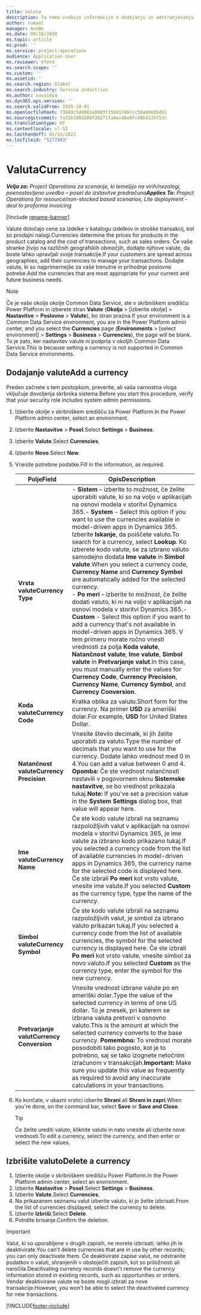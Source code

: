 ```yaml
---
title: Valuta
description: Ta tema vsebuje informacije o dodajanju in odstranjevanju vrst valut v storitvi Project Operations.
author: rumant
manager: AnnBe
ms.date: 09/18/2020
ms.topic: article
ms.prod: ''
ms.service: project-operations
audience: Application User
ms.reviewer: kfend
ms.search.scope: ''
ms.custom: ''
ms.assetid: ''
ms.search.region: Global
ms.search.industry: Service industries
ms.author: suvaidya
ms.dyn365.ops.version: ''
ms.search.validFrom: 2020-10-01
ms.openlocfilehash: 7368dc5d4901e8083f15b0174b7cc58a6b6dbd91
ms.sourcegitcommit: fa32b1893286f20271fa4ec4be8fc68bd135f53c
ms.translationtype: HT
ms.contentlocale: sl-SI
ms.lasthandoff: 02/15/2021
ms.locfileid: "5277493"
---
```

# <a name="currency"></a><span data-ttu-id="95bea-103">Valuta</span><span class="sxs-lookup"><span data-stu-id="95bea-103">Currency</span></span>

<span data-ttu-id="95bea-104">_**Velja za:** Project Operations za scenarije, ki temeljijo na virih/nezalogi, poenostavljeno uvedbo – posel do izstavitve predračuna_</span><span class="sxs-lookup"><span data-stu-id="95bea-104">_**Applies To:** Project Operations for resource/non-stocked based scenarios, Lite deployment - deal to proforma invoicing_</span></span>

[!include [rename-banner](~/includes/cc-data-platform-banner.md)]

<span data-ttu-id="95bea-105">Valute določajo cene za izdelke v katalogu izdelkov in stroške transakcij, kot so prodajni nalogi.</span><span class="sxs-lookup"><span data-stu-id="95bea-105">Currencies determine the prices for products in the product catalog and the cost of transactions, such as sales orders.</span></span> <span data-ttu-id="95bea-106">Če vaše stranke živijo na različnih geografskih območjih, dodajte njihove valute, da boste lahko upravljali svoje transakcije.</span><span class="sxs-lookup"><span data-stu-id="95bea-106">If your customers are spread across geographies, add their currencies to manage your transactions.</span></span> <span data-ttu-id="95bea-107">Dodajte valute, ki so najprimernejše za vaše trenutne in prihodnje poslovne potrebe.</span><span class="sxs-lookup"><span data-stu-id="95bea-107">Add the currencies that are most appropriate for your current and future business needs.</span></span>  

> [!NOTE]
> <span data-ttu-id="95bea-108">Če je vaše okolje okolje Common Data Service, ste v skrbniškem središču Power Platform in izberete stran **Valute** (**Okolja** > [izberite okolje] > **Nastavitve** > **Poslovno** > **Valute**), bo stran prazna.</span><span class="sxs-lookup"><span data-stu-id="95bea-108">If your environment is a Common Data Service environment, you are in the Power Platform admin center, and you select the **Currencies** page (**Environments** > [select environment] > **Settings** > **Business** > **Currencies**), the page will be blank.</span></span> <span data-ttu-id="95bea-109">To je zato, ker nastavitev valute ni podprta v okoljih Common Data Service.</span><span class="sxs-lookup"><span data-stu-id="95bea-109">This is because setting a currency is not supported in Common Data Service environments.</span></span>

## <a name="add-a-currency"></a><span data-ttu-id="95bea-110">Dodajanje valute</span><span class="sxs-lookup"><span data-stu-id="95bea-110">Add a currency</span></span>  
<span data-ttu-id="95bea-111">Preden začnete s tem postopkom, preverite, ali vaša varnostna vloga vključuje dovoljenja skrbnika sistema.</span><span class="sxs-lookup"><span data-stu-id="95bea-111">Before you start this procedure, verify that your security role includes system admin permissions.</span></span> 

1. <span data-ttu-id="95bea-112">Izberite okolje v skrbniškem središču za Power Platform.</span><span class="sxs-lookup"><span data-stu-id="95bea-112">In the Power Platform admin center, select an environment.</span></span> 
2. <span data-ttu-id="95bea-113">Izberite **Nastavitve** > **Posel**.</span><span class="sxs-lookup"><span data-stu-id="95bea-113">Select **Settings** > **Business**.</span></span>
3. <span data-ttu-id="95bea-114">Izberite **Valute**.</span><span class="sxs-lookup"><span data-stu-id="95bea-114">Select **Currencies**.</span></span>  
4. <span data-ttu-id="95bea-115">Izberite **Novo**.</span><span class="sxs-lookup"><span data-stu-id="95bea-115">Select **New**.</span></span>  
5. <span data-ttu-id="95bea-116">Vnesite potrebne podatke.</span><span class="sxs-lookup"><span data-stu-id="95bea-116">Fill in the information, as required.</span></span>  


   |          <span data-ttu-id="95bea-117">Polje</span><span class="sxs-lookup"><span data-stu-id="95bea-117">Field</span></span>          |                                                                                                                                                                                                                                                                                                                                                                            <span data-ttu-id="95bea-118">Opis</span><span class="sxs-lookup"><span data-stu-id="95bea-118">Description</span></span>                                                                                                                                                                                                                                                                                                                                                                            |
   |-------------------------|-------------------------------------------------------------------------------------------------------------------------------------------------------------------------------------------------------------------------------------------------------------------------------------------------------------------------------------------------------------------------------------------------------------------------------------------------------------------------------------------------------------------------------------------------------------------------------------------------------------------------------------------------------------------------------------------------------------------------------------------------------------------|
   |    <span data-ttu-id="95bea-119">**Vrsta valute**</span><span class="sxs-lookup"><span data-stu-id="95bea-119">**Currency Type**</span></span>    | <span data-ttu-id="95bea-120">- **Sistem** – izberite to možnost, če želite uporabiti valute, ki so na voljo v aplikacijah na osnovi modela v storitvi Dynamics 365.</span><span class="sxs-lookup"><span data-stu-id="95bea-120">- **System** - Select this option if you want to use the currencies available in model-driven apps in Dynamics 365.</span></span> <span data-ttu-id="95bea-121">Izberite **Iskanje**, da poiščete valuto.</span><span class="sxs-lookup"><span data-stu-id="95bea-121">To search for a currency,  select **Lookup**.</span></span> <span data-ttu-id="95bea-122">Ko izberete kodo valute, se za izbrano valuto samodejno dodata **Ime valute** in **Simbol valute**.</span><span class="sxs-lookup"><span data-stu-id="95bea-122">When you select a currency code, **Currency Name** and **Currency Symbol** are automatically added for the selected currency.</span></span><br /><span data-ttu-id="95bea-123">- **Po meri** – izberite to možnost, če želite dodati valuto, ki ni na voljo v aplikacijah na osnovi modela v storitvi Dynamics 365.</span><span class="sxs-lookup"><span data-stu-id="95bea-123">- **Custom** - Select this option if you want to add a currency that's not available in model-driven apps in Dynamics 365.</span></span> <span data-ttu-id="95bea-124">V tem primeru morate ročno vnesti vrednosti za polja **Koda valute**, **Natančnost valute**, **Ime valute**, **Simbol valute** in **Pretvarjanje valut**.</span><span class="sxs-lookup"><span data-stu-id="95bea-124">In this case, you must manually enter the values for **Currency Code**, **Currency Precision**, **Currency Name**, **Currency Symbol**, and **Currency Conversion**.</span></span> |
   |    <span data-ttu-id="95bea-125">**Koda valute**</span><span class="sxs-lookup"><span data-stu-id="95bea-125">**Currency Code**</span></span>    |                                                                                                                                                                                                                                                                                                                                            <span data-ttu-id="95bea-126">Kratka oblika za valuto.</span><span class="sxs-lookup"><span data-stu-id="95bea-126">Short form for the currency.</span></span> <span data-ttu-id="95bea-127">Na primer **USD** za ameriški dolar.</span><span class="sxs-lookup"><span data-stu-id="95bea-127">For example, **USD** for United States Dollar.</span></span>                                                                                                                                                                                                                                                                                                                                            |
   | <span data-ttu-id="95bea-128">**Natančnost valute**</span><span class="sxs-lookup"><span data-stu-id="95bea-128">**Currency Precision**</span></span>  |                                                                                                                                                                                  <span data-ttu-id="95bea-129">Vnesite število decimalk, ki jih želite uporabiti za valuto.</span><span class="sxs-lookup"><span data-stu-id="95bea-129">Type the number of decimals that you want to use for the currency.</span></span>  <span data-ttu-id="95bea-130">Dodate lahko vrednost med 0 in 4.</span><span class="sxs-lookup"><span data-stu-id="95bea-130">You can add a value between 0 and 4.</span></span> <span data-ttu-id="95bea-131">**Opomba:** Če ste vrednost natančnosti nastavili v pogovornem oknu **Sistemske nastavitve**, se bo vrednost prikazala tukaj.</span><span class="sxs-lookup"><span data-stu-id="95bea-131">**Note:**  If you've set a precision value in the **System Settings** dialog box, that value will appear here.</span></span>                                                                                                                                                                                  |
   |    <span data-ttu-id="95bea-132">**Ime valute**</span><span class="sxs-lookup"><span data-stu-id="95bea-132">**Currency Name**</span></span>    |                                                                                                                                                                                                                                         <span data-ttu-id="95bea-133">Če ste kodo valute izbrali na seznamu razpoložljivih valut v aplikacijah na osnovi modela v storitvi Dynamics 365, je ime valute za izbrano kodo prikazano tukaj.</span><span class="sxs-lookup"><span data-stu-id="95bea-133">If you selected a currency code from the list of available currencies in model-driven apps in Dynamics 365, the currency name for the selected code is displayed here.</span></span> <span data-ttu-id="95bea-134">Če ste izbrali **Po meri** kot vrsto valute, vnesite ime valute.</span><span class="sxs-lookup"><span data-stu-id="95bea-134">If you selected **Custom** as the currency type, type the name of the currency.</span></span>                                                                                                                                                                                                                                          |
   |   <span data-ttu-id="95bea-135">**Simbol valute**</span><span class="sxs-lookup"><span data-stu-id="95bea-135">**Currency Symbol**</span></span>   |                                                                                                                                                                                                                                                                      <span data-ttu-id="95bea-136">Če ste kodo valute izbrali na seznamu razpoložljivih valut, je simbol za izbrano valuto prikazan tukaj.</span><span class="sxs-lookup"><span data-stu-id="95bea-136">If you selected a currency code from the list of available currencies, the symbol for the selected currency is displayed here.</span></span> <span data-ttu-id="95bea-137">Če ste izbrali **Po meri** kot vrsto valute, vnesite simbol za novo valuto.</span><span class="sxs-lookup"><span data-stu-id="95bea-137">If you selected **Custom** as the currency type, enter the symbol for the new currency.</span></span>                                                                                                                                                                                                                                                                       |
   | <span data-ttu-id="95bea-138">**Pretvarjanje valut**</span><span class="sxs-lookup"><span data-stu-id="95bea-138">**Currency Conversion**</span></span> |                                                                                                                                                                                                                                     <span data-ttu-id="95bea-139">Vnesite vrednost izbrane valute po en ameriški dolar.</span><span class="sxs-lookup"><span data-stu-id="95bea-139">Type the value of the selected currency in terms of one US dollar.</span></span> <span data-ttu-id="95bea-140">To je znesek, pri katerem se izbrana valuta pretvori v osnovno valuto.</span><span class="sxs-lookup"><span data-stu-id="95bea-140">This is the amount at which the selected currency converts to the base currency.</span></span> <span data-ttu-id="95bea-141">**Pomembno:** To vrednost morate posodobiti tako pogosto, kot je to potrebno, saj se tako izognete netočnim izračunom v transakcijah.</span><span class="sxs-lookup"><span data-stu-id="95bea-141">**Important:**  Make sure you update this value as frequently as required to avoid any inaccurate calculations in your transactions.</span></span>                                                                                                                                                                                                                                      |


6. <span data-ttu-id="95bea-142">Ko končate, v ukazni vrstici izberite **Shrani** ali **Shrani in zapri**.</span><span class="sxs-lookup"><span data-stu-id="95bea-142">When you're done, on the command bar, select **Save** or **Save and Close**.</span></span>  

   > [!TIP]
   >  <span data-ttu-id="95bea-143">Če želite urediti valuto, kliknite valuto in nato vnesite ali izberite nove vrednosti.</span><span class="sxs-lookup"><span data-stu-id="95bea-143">To edit a currency, select the currency, and then enter or select the new values.</span></span>  

## <a name="delete-a-currency"></a><span data-ttu-id="95bea-144">Izbrišite valuto</span><span class="sxs-lookup"><span data-stu-id="95bea-144">Delete a currency</span></span>  

1. <span data-ttu-id="95bea-145">Izberite okolje v skrbniškem središču Power Platform.</span><span class="sxs-lookup"><span data-stu-id="95bea-145">In the Power Platform admin center, select an environment.</span></span> 
2. <span data-ttu-id="95bea-146">Izberite **Nastavitve** > **Posel**.</span><span class="sxs-lookup"><span data-stu-id="95bea-146">Select **Settings** > **Business**.</span></span>
3. <span data-ttu-id="95bea-147">Izberite **Valute**.</span><span class="sxs-lookup"><span data-stu-id="95bea-147">Select **Currencies**.</span></span>  
4. <span data-ttu-id="95bea-148">Na prikazanem seznamu valut izberite valuto, ki jo želite izbrisati.</span><span class="sxs-lookup"><span data-stu-id="95bea-148">From the list of currencies displayed, select the currency to delete.</span></span>  
5. <span data-ttu-id="95bea-149">Izberite **Izbriši**.</span><span class="sxs-lookup"><span data-stu-id="95bea-149">Select **Delete**.</span></span>  
6. <span data-ttu-id="95bea-150">Potrdite brisanje.</span><span class="sxs-lookup"><span data-stu-id="95bea-150">Confirm the deletion.</span></span>  

> [!IMPORTANT]
>  <span data-ttu-id="95bea-151">Valut, ki so uporabljene v drugih zapisih, ne morete izbrisati; lahko jih le deaktivirate.</span><span class="sxs-lookup"><span data-stu-id="95bea-151">You can't delete currencies that are in use by other records; you can only deactivate them.</span></span> <span data-ttu-id="95bea-152">Če deaktivirate zapise valut, ne odstranite podatkov o valuti, shranjenih v obstoječih zapisih, kot so priložnosti ali naročila.</span><span class="sxs-lookup"><span data-stu-id="95bea-152">Deactivating currency records doesn't remove the currency information stored in existing records, such as opportunities or orders.</span></span> <span data-ttu-id="95bea-153">Vendar deaktivirane valute ne boste mogli izbrati za nove transakcije.</span><span class="sxs-lookup"><span data-stu-id="95bea-153">However, you won't be able to select the deactivated currency for new transactions.</span></span>  


[!INCLUDE[footer-include](../includes/footer-banner.md)]